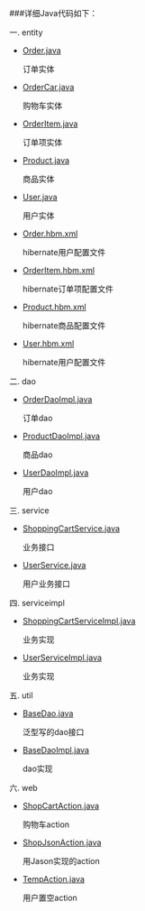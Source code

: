###详细Java代码如下：



一. entity

- 	[Order.java](entity/Order.java)

	订单实体

- 	[OrderCar.java](entity/OrderCar.java)

	购物车实体

- 	[OrderItem.java](entity/OrderItem.java)

	订单项实体

- 	[Product.java](entity/Product.java)

	商品实体

- 	[User.java](entity/User.java)

	用户实体

- 	[Order.hbm.xml](entity/Order.hbm.xml)

	hibernate用户配置文件

- 	[OrderItem.hbm.xml](entity/OrderItem.hbm.xml)

	hibernate订单项配置文件

- 	[Product.hbm.xml](entity/Product.hbm.xml)

	hibernate商品配置文件

- 	[User.hbm.xml](entity/User.hbm.xml)

	hibernate用户配置文件
    
二. dao

- 	[OrderDaoImpl.java](dao/OrderDaoImpl.java)

	订单dao

- 	[ProductDaoImpl.java](dao/ProductDaoImpl.java)

	商品dao

- 	[UserDaoImpl.java](dao/UserDaoImpl.java)

	用户dao
    
三. service
- 	[ShoppingCartService.java](service/ShoppingCartService.java)

	业务接口

- 	[UserService.java](service/UserService.java)

	用户业务接口
    
四. serviceimpl

- 	[ShoppingCartServiceImpl.java](impl/ShoppingCartServiceImpl.java)

	业务实现

- 	[UserServiceImpl.java](impl/UserServiceImpl.java)

	业务实现
    
五. util

- 	[BaseDao.java](util/BaseDao.java)

	泛型写的dao接口

- 	[BaseDaoImpl.java](util/BaseDaoImpl.java)

	dao实现
    
六. web

- 	[ShopCartAction.java](web/ShopCartAction.java)

	购物车action
    
- 	[ShopJsonAction.java](web/ShopJsonAction.java)

	用Jason实现的action

- 	[TempAction.java](web/TempAction.java)

	用户置空action


